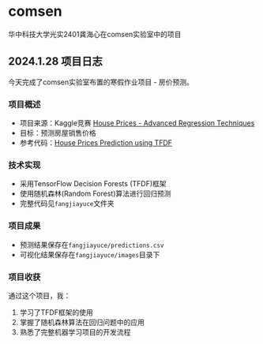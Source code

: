 # comsen
华中科技大学光实2401龚海心在comsen实验室中的项目


## 2024.1.28 项目日志

今天完成了comsen实验室布置的寒假作业项目 - 房价预测。

### 项目概述
- 项目来源：Kaggle竞赛 [House Prices - Advanced Regression Techniques](https://www.kaggle.com/c/house-prices-advanced-regression-techniques)
- 目标：预测房屋销售价格
- 参考代码：[House Prices Prediction using TFDF](https://www.kaggle.com/code/gusthema/house-prices-prediction-using-tfdf)

### 技术实现
- 采用TensorFlow Decision Forests (TFDF)框架
- 使用随机森林(Random Forest)算法进行回归预测
- 完整代码见`fangjiayuce`文件夹

### 项目成果
- 预测结果保存在`fangjiayuce/predictions.csv`
- 可视化结果保存在`fangjiayuce/images`目录下

### 项目收获
通过这个项目，我：
1. 学习了TFDF框架的使用
2. 掌握了随机森林算法在回归问题中的应用
3. 熟悉了完整机器学习项目的开发流程
